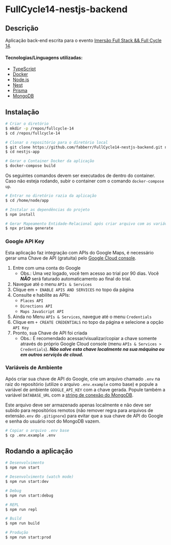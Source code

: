 # FullCycle14-nestjs-backend

## Descrição
Aplicação back-end escrita para o evento [Imersão Full Stack && Full Cycle 14](https://archive.is/Xu6mh).

#### Tecnologias/Linguagens utilizadas:
- [TypeScript](https://www.typescriptlang.org)
- [Docker](https://www.docker.com)
- [Node.js](https://nodejs.org/en)
- [Nest](https://nestjs.com)
- [Prisma](https://www.prisma.io)
- [MongoDB](https://www.mongodb.com)

## Instalação

```bash
# Criar o diretório
$ mkdir -p /repos/fullcycle-14
$ cd /repos/fullcycle-14

# Clonar o repositório para o diretório local
$ git clone https://github.com/fabberr/FullCycle14-nestjs-backend.git nestjs-app
$ cd nestjs-app

# Gerar o Container Docker da aplicação
$ docker-compose build
```

Os seguintes comandos devem ser executados de dentro do container.
Caso não esteja rodando, subir o container com o comando `docker-compose up`.
```bash
# Entrar no diretório razia da aplicação
$ cd /home/node/app

# Instalar as dependências do projeto
$ npm install

# Gerar Mapeamento Entidade-Relacional após criar arquivo com as variáveis de ambiente (ver tópicos abaixo)
$ npx prisma generate
```

### Google API Key
Esta aplicação faz integração com APIs do Google Maps, é necessário gerar uma Chave de API (gratuita) pelo [Google Cloud console](https://console.cloud.google.com).
1. Entre com uma conta do Google
   - Obs.: Uma vez logado, você tem acesso ao trial por 90 dias. Você ***NÃO*** será faturado automaticamento ao final do trial.
3. Navegue até o menu `APIs & Services`
4. Clique em `+ ENABLE APIS AND SERVICES` no topo da página
5. Consulte e habilite as APIs:
   - `Places API`
   - `Directions API`
   - `Maps JavaScript API`
6. Ainda no Menu `APIs & Services`, navegue até o menu `Credentials`
7. Clique em `+ CREATE CREDENTIALS` no topo da página e selecione a opção `API Key`
8. Pronto, sua Chave de API foi criada
   - Obs.: É recomendado acessar/visualizar/copiar a chave somente através do próprio Google Cloud console (menu `APIs & Services > Credentials`). ***Não salve esta chave localmente na sua máquina ou em outros serviçõs de cloud.***

### Variáveis de Ambiente
Após criar sua chave de API do Google, crie um arquivo chamado `.env` na raiz do repositório (utilize o arquivo `.env.example` como base) e popule a variável de ambiente `GOOGLE_API_KEY` com a chave gerada. Popule também a variável `DATABASE_URL` com a [string de conexão do MongoDB](https://www.mongodb.com/docs/manual/reference/connection-string/#standard-connection-string-format).

Este arquivo deve ser armazenado apenas localmente e não deve ser subido para repositórios remotos (não remover regra para arquivos de extensão`.env` do `.gitignore`) para evitar que a sua chave de API do Google e senha do usuário root do MongoDB vazem.

```bash
# Copiar o arquivo .env base
$ cp .env.example .env
```

## Rodando a aplicação

```bash
# Desenvolvimento
$ npm run start

# Desenvolvimento (watch mode)
$ npm run start:dev

# Debug
$ npm run start:debug

# REPL
$ npm run repl

# Build
$ npm run build

# Produção
$ npm run start:prod
```
